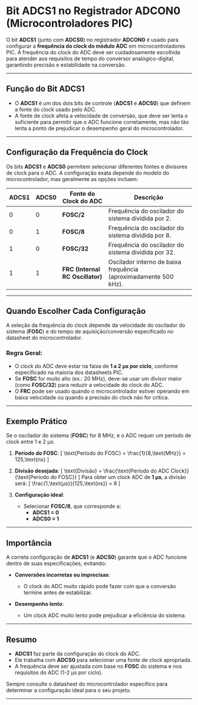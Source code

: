 # Bit ADCS1 no Registrador ADCON0 (Microcontroladores PIC)

O bit **ADCS1** (junto com **ADCS0**) no registrador **ADCON0** é usado para configurar a **frequência do clock do módulo ADC** em microcontroladores PIC. A frequência do clock do ADC deve ser cuidadosamente escolhida para atender aos requisitos de tempo do conversor analógico-digital, garantindo precisão e estabilidade na conversão.

---

## Função do Bit ADCS1

- O **ADCS1** é um dos dois bits de controle (**ADCS1** e **ADCS0**) que definem a fonte do clock usado pelo ADC.
- A fonte de clock afeta a velocidade de conversão, que deve ser lenta o suficiente para permitir que o ADC funcione corretamente, mas não tão lenta a ponto de prejudicar o desempenho geral do microcontrolador.

---

## Configuração da Frequência do Clock

Os bits **ADCS1** e **ADCS0** permitem selecionar diferentes fontes e divisores de clock para o ADC. A configuração exata depende do modelo do microcontrolador, mas geralmente as opções incluem:

| **ADCS1** | **ADCS0** | **Fonte do Clock do ADC**          | **Descrição**                                  |
|-----------|-----------|------------------------------------|------------------------------------------------|
| 0         | 0         | **FOSC/2**                        | Frequência do oscilador do sistema dividida por 2. |
| 0         | 1         | **FOSC/8**                        | Frequência do oscilador do sistema dividida por 8. |
| 1         | 0         | **FOSC/32**                       | Frequência do oscilador do sistema dividida por 32. |
| 1         | 1         | **FRC (Internal RC Oscillator)**   | Oscilador interno de baixa frequência (aproximadamente 500 kHz). |

---

## Quando Escolher Cada Configuração

A seleção da frequência do clock depende da velocidade do oscilador do sistema (**FOSC**) e do tempo de aquisição/conversão especificado no datasheet do microcontrolador.

### Regra Geral:
- O clock do ADC deve estar na faixa de **1 a 2 µs por ciclo**, conforme especificado na maioria dos datasheets PIC.
- Se **FOSC** for muito alto (ex.: 20 MHz), deve-se usar um divisor maior (como **FOSC/32**) para reduzir a velocidade do clock do ADC.
- O **FRC** pode ser usado quando o microcontrolador estiver operando em baixa velocidade ou quando a precisão do clock não for crítica.

---

## Exemplo Prático

Se o oscilador do sistema (**FOSC**) for 8 MHz, e o ADC requer um período de clock entre 1 e 2 µs:

1. **Período do FOSC**:
   \[
   \text{Período do FOSC} = \frac{1}{8\,\text{MHz}} = 125\,\text{ns}
   \]

2. **Divisão desejada**:
   \[
   \text{Divisão} = \frac{\text{Período do ADC Clock}}{\text{Período do FOSC}}
   \]
   Para obter um clock ADC de **1 µs**, a divisão será:
   \[
   \frac{1\,\text{µs}}{125\,\text{ns}} = 8
   \]

3. **Configuração ideal**:
   - Selecionar **FOSC/8**, que corresponde a:
     - **ADCS1 = 0**
     - **ADCS0 = 1**

---

## Importância

A correta configuração de **ADCS1** (e **ADCS0**) garante que o ADC funcione dentro de suas especificações, evitando:

- **Conversões incorretas ou imprecisas**:
  - O clock do ADC muito rápido pode fazer com que a conversão termine antes de estabilizar.
  
- **Desempenho lento**:
  - Um clock ADC muito lento pode prejudicar a eficiência do sistema.

---

## Resumo

- **ADCS1** faz parte da configuração do clock do ADC.
- Ele trabalha com **ADCS0** para selecionar uma fonte de clock apropriada.
- A frequência deve ser ajustada com base no **FOSC** do sistema e nos requisitos do ADC (1-2 µs por ciclo).

Sempre consulte o datasheet do microcontrolador específico para determinar a configuração ideal para o seu projeto.

---

